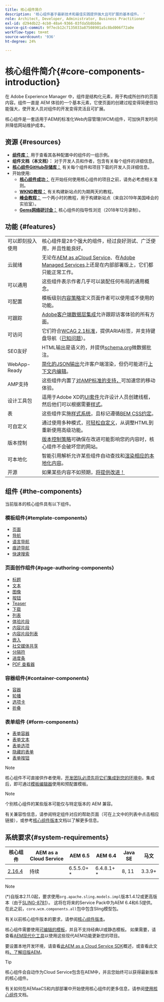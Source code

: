 ```yaml
---
title: 核心组件简介
description: '核心组件基于最新技术和最佳实践提供强大且可扩展的基本组件。 '
role: Architect, Developer, Administrator, Business Practitioner
exl-id: d294db22-4cb0-48a4-9366-03fda5b8bb8e
source-git-commit: 9f7ecb12c7135033a87508901a5c8bd006f72a0e
workflow-type: tm+mt
source-wordcount: '936'
ht-degree: 24%

---
```


# 核心组件简介{#core-components-introduction}

在 Adobe Experience Manager 中，组件是结构化元素，用于构成所创作的页面内容。组件一直是 AEM 体验的一个基本元素，它使页面的创建过程变得简便但功能强大，使开发人员对组件的开发变得灵活且可扩展。

核心组件是一套适用于AEM的标准化Web内容管理(WCM)组件，可加快开发时间并降低网站维护成本。

## 资源 {#resources}

* **[组件库：](https://www.adobe.com/go/aem_cmp_library)** 用于查看其各种配置中的组件的一组示例。
* **组件文档（本文档）：** 对于开发人员和作者，包含有关每个组件的详细信息。
* **[核心组件GitHub存储库：](https://github.com/adobe/aem-core-wcm-components)** 有关每个组件和项目下载的开发人员详细信息。
* 开始使用:
   * **[核心组件成功：](/help/developing/success.md)** 在开始任何使用核心组件的项目之前，请务必考虑相关准则。
   * **[WKND教程：](https://docs.adobe.com/content/help/en/experience-manager-learn/getting-started-wknd-tutorial-develop/overview.html)** 有关构建新站点的为期两天的教程。
   * **[峰会教程：](https://expleague.azureedge.net/labs/L767/index.html)** 一个两小时的教程，用于构建新站点（来自2019年美国峰会的实验室）。
   * **[Gems网络研讨会：](https://helpx.adobe.com/cn/experience-manager/kt/eseminars/gems/AEM-Core-Components.html)** 核心组件的指导性浏览（2018年12月录制）。

## 功能 {#features}

|  |  |
|---|---|
| 可以即刻投入使用 | 核心组件是28个强大的组件，经过良好测试、广泛使用，并且性能良好。 |
| 云就绪 | 无论在[AEM as aCloud Service](https://docs.adobe.com/content/help/en/experience-manager-cloud-service/landing/home.html)、在[Adobe Managed Services](https://github.com/adobe/aem-project-archetype/tree/master/src/main/archetype/dispatcher.ams)上还是在内部部署版上，它们都只能正常工作。 |
| 可以通用 | 这些组件表示作者几乎可以装配任何布局的通用概念。 |
| 可配置 | 模板级别[内容策略](https://docs.adobe.com/content/help/en/experience-manager-cloud-service/implementing/components-templates/templates.html#content-policies)定义页面作者可以使用或不使用的功能。 |
| 可跟踪 | [Adobe客户端数据层集成](/help/developing/data-layer/overview.md)允许跟踪访客体验的所有方面。 |
| 可访问 | 它们符合[WCAG 2.1标准](https://www.w3.org/TR/WCAG21/)，提供ARIA标签，并支持键盘导航（[已知问题](https://github.com/adobe/aem-core-wcm-components/issues?utf8=✓&amp;q=is%3Aissue+is%3Aopen+accessibility+in%3Atitle)）。 |
| SEO友好 | HTML输出是语义的，并提供[schema.org](https://schema.org)微数据批注。 |
| WebApp-Ready | [简化的JSON输出](https://docs.adobe.com/content/help/en/experience-manager-learn/foundation/development/develop-sling-model-exporter.html)允许客户端渲染，但仍可能进行[上下文内编辑](https://docs.adobe.com/content/help/en/experience-manager-learn/sites/spa-editor/spa-editor-framework-feature-video-use.html)。 |
| AMP支持 | 这些组件内置了[对AMP标准的支持，](/help/developing/amp.md)可加速您的移动体验。 |
| 设计工具包 | 适用于Adobe XD的[UI套件](https://experienceleague.adobe.com/docs/experience-manager-learn/assets/AEM-CoreComponents-UI-Kit.xd)允许设计人员创建线框，然后他们可以根据需要[样式](https://github.com/adobe/aem-guides-wknd/releases/download/aem-guides-wknd-0.0.2/AEM_UI-kit-WKND.xd)。 |
| 表 | 这些组件实施[样式系统](https://docs.adobe.com/content/help/en/experience-manager-cloud-service/implementing/components-templates/style-system.html)，且标记遵循[BEM CSS约定](http://getbem.com/)。 |
| 可自定义 | 通过使用多种模式，[可轻松自定义](developing/customizing.md)，从调整HTML到重新使用高级功能。 |
| 版本控制 | [版本控制策略](https://github.com/adobe/aem-core-wcm-components/wiki/Versioning-policies)可确保在改进可能影响您的内容时，核心组件不会破坏您的网站。 |
| 可本地化 | 智能引用解析允许某些组件自动查找和[渲染相应的本地化内容](get-started/localization.md)。 |
| 开源 | 如果某些内容不如预期，[将提供改进！](https://github.com/adobe/aem-core-wcm-components/blob/master/CONTRIBUTING.md) |

## 组件 {#the-components}

当前版本的核心组件具有以下组件。

### 模板组件{#template-components}

* [页面](components/page.md)
* [导航](components/navigation.md)
* [语言导航](components/language-navigation.md)
* [痕迹导航](components/breadcrumb.md)
* [快速搜索](components/quick-search.md)

### 页面创作组件{#page-authoring-components}

* [标题](components/title.md)
* [文本](components/text.md)
* [图像](components/image.md)
* [按钮](components/button.md)
* [Teaser](components/teaser.md)
* [下载](components/download.md)
* [列表](components/list.md)
* [体验片段](components/experience-fragment.md)
* [内容片段](components/content-fragment-component.md)
* [内容片段列表](components/content-fragment-list.md)
* [嵌入](components/embed.md)
* [社交媒体共享](components/sharing.md)
* [分隔符](components/separator.md)
* [进度条](components/progress-bar.md)
* [PDF 查看器](components/pdf-viewer.md)

### 容器组件{#container-components}

* [容器](components/container.md)
* [轮播](components/carousel.md)
* [选项卡](components/tabs.md)
* [折叠](components/accordion.md)

### 表单组件 {#form-components}

* [表单容器](components/forms/form-container.md)
* [表单文本](components/forms/form-text.md)
* [表单选项](components/forms/form-options.md)
* [隐藏的表单](components/forms/form-hidden.md)
* [表单按钮](components/forms/form-button.md)

>[!NOTE]
>
>核心组件不可直接供作者使用，[开发团队必须先将它们集成到您的环境中](get-started/using.md)。集成后，即可通过[模板编辑器](https://docs.adobe.com/content/help/en/experience-manager-cloud-service/sites/authoring/features/templates.html)使用和预配置模板。

>[!NOTE]
>
>个别核心组件的某些版本可能仅与特定版本的 AEM 兼容。
>
>有关兼容性信息，请参阅特定组件对应的帮助页面（可在上文中的列表中点击相应链接），或参考[核心组件版本](versions.md)文档以了解更多信息。

## 系统要求{#system-requirements}

| 核心组件 | AEM as a Cloud Service | AEM 6.5 | AEM 6.4 | Java SE | 马文 |
|---------|---------|---------|---------|---------|---------|
| [2.16.4](https://github.com/adobe/aem-core-wcm-components/releases/tag/core.wcm.components.reactor-2.16.4) | 持续 | 6.5.5.0+ * | 6.4.8.1+ * | 8, 11 | 3.3.9+ |

>[!NOTE]
>
>(*)自版本2.11.0起，要求使用`org.apache.sling.models.impl`版本1.4.12或更高版本（由于[SLING-8781](https://issues.apache.org/jira/browse/SLING-8781)）。 这将在将来的Service Pack中为AEM 6.4和6.5提供。 在此之前，`core.wcm.components.all`包中包含Sling模型包。

有关以前核心组件版本的要求，请参阅[核心组件版本](versions.md)。

核心组件需要使用[可编辑的模板](https://docs.adobe.com/content/help/en/experience-manager-learn/sites/page-authoring/template-editor-feature-video-use.html)，并且不支持经典UI或静态模板。 如果需要，请查看[AEM现代化工具](https://opensource.adobe.com/aem-modernize-tools/pages/tools.html)以使用这些现代AEM功能更新您的项目。

要设置本地开发环境，请查看[此AEM as a Cloud Service SDK](https://docs.adobe.com/content/help/en/experience-manager-learn/cloud-service/local-development-environment-set-up/overview.html)概述，或查看此文档[，了解旧版AEM](https://docs.adobe.com/content/help/en/experience-manager-learn/foundation/development/set-up-a-local-aem-development-environment.html)。

>[!TIP]
>
>核心组件会自动作为Cloud Service包含在AEM中，并且您始终可以获得最新版本的核心组件。
>
>有关如何在AEMaaCS和内部部署中开始使用核心组件的更多信息，请参阅[使用核心组件](/help/get-started/using.md)文档。
